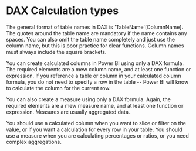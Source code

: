 <properties
   pageTitle="DAX Calculation Types"
   description="Create calculated columns and measures in Power BI using DAX forumulas"
   services="powerbi"
   documentationCenter=""
   authors="davidiseminger"
   manager="mblythe"
   backup=""
   editor=""
   tags=""
   qualityFocus="no"
   qualityDate=""
   featuredVideoId=""
   courseDuration="20m"/>

<tags
   ms.service="powerbi"
   ms.devlang="NA"
   ms.topic="article"
   ms.tgt_pltfrm="NA"
   ms.workload="powerbi"
   ms.date="06/01/2016"
   ms.author="davidi"/>

# DAX Calculation types

The general format of table names in DAX is 'TableName'[ColumnName]. The quotes around the table name are mandatory if the name contains any spaces. You can also omit the table name completely and just use the column name, but this is poor practice for clear functions. Column names must always include the square brackets.

You can create calculated columns in Power BI using only a DAX formula. The required elements are a mew column name, and at least one function or expression. If you reference a table or column in your calculated column formula, you do not need to specify a row in the table -- Power BI will know to calculate the column for the current row.

You can also create a measure using only a DAX formula. Again, the required elements are a mew measure name, and at least one function or expression. Measures are usually aggregated data.

You should use a calculated column when you want to slice or filter on the value, or if you want a calculation for every row in your table. You should use a measure when you are calculating percentages or ratios, or you need complex aggregations.
